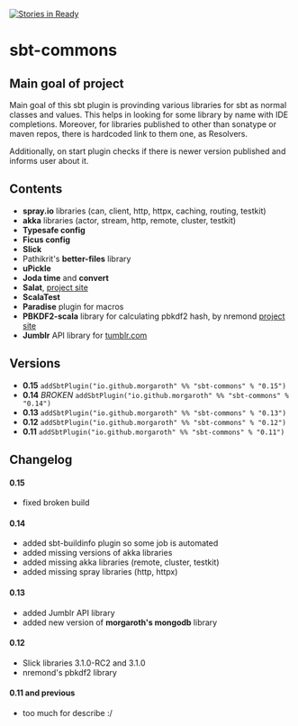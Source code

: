 [![Stories in Ready](https://badge.waffle.io/Morgaroth/sbt-commons.png?label=ready&title=Ready)](http://waffle.io/Morgaroth/sbt-commons)

# sbt-commons

## Main goal of project
Main goal of this sbt plugin is provinding various libraries for sbt as normal classes and values.
This helps in looking for some library by name with IDE completions.
Moreover, for libraries published to other than sonatype or maven repos, there is hardcoded link to them one, as Resolvers.

Additionally, on start plugin checks if there is newer version published and informs user about it.

## Contents

* **spray.io** libraries (can, client, http, httpx, caching, routing, testkit)
* **akka** libraries (actor, stream, http, remote, cluster, testkit)
* **Typesafe config**
* **Ficus config**
* **Slick**
* Pathikrit's **better-files** library
* **uPickle**
* **Joda time** and **convert**
* **Salat**, [project site](https://github.com/salat/salat)
* **ScalaTest**
* **Paradise** plugin for macros
* **PBKDF2-scala** library for calculating pbkdf2 hash, by nremond [project site](https://github.com/nremond/pbkdf2-scala)
* **Jumblr** API library for [tumblr.com](https://github.com/tumblr/jumblr)

## Versions

* **0.15** ```addSbtPlugin("io.github.morgaroth" %% "sbt-commons" % "0.15")```
* **0.14** *BROKEN* ```addSbtPlugin("io.github.morgaroth" %% "sbt-commons" % "0.14")```
* **0.13** ```addSbtPlugin("io.github.morgaroth" %% "sbt-commons" % "0.13")```
* **0.12** ```addSbtPlugin("io.github.morgaroth" %% "sbt-commons" % "0.12")```
* **0.11** ```addSbtPlugin("io.github.morgaroth" %% "sbt-commons" % "0.11")```


## Changelog

#### 0.15

* fixed broken build

#### 0.14

* added sbt-buildinfo plugin so some job is automated
* added missing versions of akka libraries
* added missing akka libraries (remote, cluster, testkit)
* added missing spray libraries (http, httpx)

#### 0.13
* added Jumblr API library
* added new version of **morgaroth's mongodb** library  

#### 0.12
* Slick libraries 3.1.0-RC2 and 3.1.0
* nremond's pbkdf2 library


#### 0.11 and previous
* too much for describe :/
